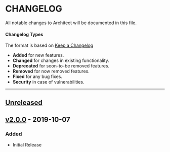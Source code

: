 # CHANGELOG

All notable changes to Architect will be documented in this file.

#### Changelog Types
The format is based on [Keep a Changelog](http://keepachangelog.com/en/1.0.0/)

- **Added** for new features.
- **Changed** for changes in existing functionality.
- **Deprecated** for soon-to-be removed features.
- **Removed** for now removed features.
- **Fixed** for any bug fixes.
- **Security** in case of vulnerabilities.

---

## [Unreleased]

## [v2.0.0] - 2019-10-07
### Added
- Initial Release

[Unreleased]: https://github.com/iSenseLabs/architect/compare/v2.0.0...oc2x
[v2.0.0]: https://github.com/iSenseLabs/architect/releases/tag/v2.0.0
